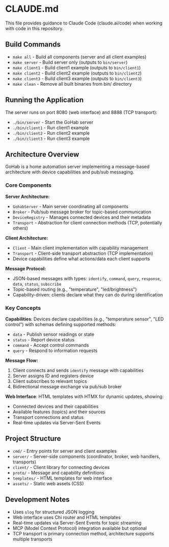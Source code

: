 # CLAUDE.md

This file provides guidance to Claude Code (claude.ai/code) when working with code in this repository.

## Build Commands

- `make all` - Build all components (server and all client examples)
- `make server` - Build server only (outputs to `bin/server`)
- `make client1` - Build client1 example (outputs to `bin/client1`)
- `make client2` - Build client2 example (outputs to `bin/client2`)
- `make client3` - Build client3 example (outputs to `bin/client3`)
- `make clean` - Remove all built binaries from bin/ directory

## Running the Application

The server runs on port 8080 (web interface) and 8888 (TCP transport):
- `./bin/server` - Start the GoHab server
- `./bin/client1` - Run client1 example
- `./bin/client2` - Run client2 example
- `./bin/client3` - Run client3 example

## Architecture Overview

GoHab is a home automation server implementing a message-based architecture with device capabilities and pub/sub messaging.

### Core Components

**Server Architecture:**
- `GohabServer` - Main server coordinating all components
- `Broker` - Pub/sub message broker for topic-based communication
- `DeviceRegistry` - Manages connected devices and their metadata
- `Transport` - Abstraction for client connection methods (TCP, potentially others)

**Client Architecture:**
- `Client` - Main client implementation with capability management
- `Transport` - Client-side transport abstraction (TCP implementation)
- Device capabilities define what actions/data each client supports

**Message Protocol:**
- JSON-based messages with types: `identify`, `command`, `query`, `response`, `data`, `status`, `subscribe`
- Topic-based routing (e.g., "temperature", "led/brightness")
- Capability-driven: clients declare what they can do during identification

### Key Concepts

**Capabilities**: Devices declare capabilities (e.g., "temperature sensor", "LED control") with schemas defining supported methods:
- `data` - Publish sensor readings or state
- `status` - Report device status
- `command` - Accept control commands
- `query` - Respond to information requests

**Message Flow:**
1. Client connects and sends `identify` message with capabilities
2. Server assigns ID and registers device
3. Client subscribes to relevant topics
4. Bidirectional message exchange via pub/sub broker

**Web Interface**: HTML templates with HTMX for dynamic updates, showing:
- Connected devices and their capabilities
- Available features (topics) and their sources
- Transport connections and status
- Real-time updates via Server-Sent Events

## Project Structure

- `cmd/` - Entry points for server and client examples
- `server/` - Server-side components (coordinator, broker, web handlers, transports)
- `client/` - Client library for connecting devices
- `proto/` - Message and capability definitions
- `templates/` - HTML templates for web interface
- `assets/` - Static web assets (CSS)

## Development Notes

- Uses `slog` for structured JSON logging
- Web interface uses Chi router and HTML templates
- Real-time updates via Server-Sent Events for topic streaming
- MCP (Model Context Protocol) integration available but optional
- TCP transport is primary connection method, architecture supports multiple transports